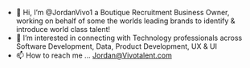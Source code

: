 - 👋 Hi, I’m @JordanVivo1 a Boutique Recruitment Business Owner, working on behalf of some the worlds leading brands to identify & introduce world class talent!
- 👀 I’m interested in connecting with Technology professionals across Software Development, Data, Product Development, UX & UI
- 📫 How to reach me ... Jordan@Vivotalent.com
<!---
JordanVivo1/JordanVivo1 is a ✨ special ✨ repository because its `README.md` (this file) appears on your GitHub profile.
You can click the Preview link to take a look at your changes.
--->
